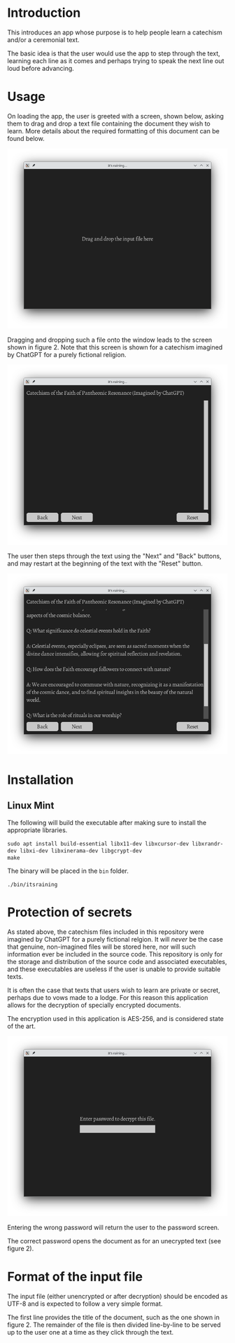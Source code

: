 # Introduction
This introduces an app whose purpose is to help people learn a catechism and/or a ceremonial text.

The basic idea is that the user would use the app to step through the text, learning each line as it comes and perhaps trying to speak the next line out loud before advancing.

# Usage

On loading the app, the user is greeted with a screen, shown below, asking them to drag and drop a text file containing the document they wish to learn.  More details about the required formatting of this document can be found below.

![Welcome screen](./Images/welcome_screen.png "Welcome screen")

Dragging and dropping such a file onto the window leads to the screen shown in figure 2. Note that this screen is shown for a catechism imagined by ChatGPT for a purely fictional religion.

![After loading a document](./Images/initial_screen_after_loading.png "After first loading")

The user then steps through the text using the "Next" and "Back" buttons, and may restart at the beginning of the text with the "Reset" button.

![Working with a text](./Images/scrollable_screen.png "Stepping through the text")

# Installation

## Linux Mint

The following will build the executable after making sure to install the appropriate libraries.

```console
sudo apt install build-essential libx11-dev libxcursor-dev libxrandr-dev libxi-dev libxinerama-dev libgcrypt-dev
make
```

The binary will be placed in the `bin` folder.

```console
./bin/itsraining
```

# Protection of secrets

As stated above, the catechism files included in this repository were imagined by ChatGPT for a purely fictional relgion.  It will *never* be the case that genuine, non-imagined files will be stored here, nor will such information ever be included in the source code.  This repository is only for the storage and distribution of the source code and associated executables, and these executables are useless if the user is unable to provide suitable texts.

It is often the case that texts that users wish to learn are private or secret, perhaps due to vows made to a lodge.  For this reason this application allows for the decryption of specially encrypted documents.

The encryption used in this application is AES-256, and is considered state of the art.

![Password-based decryption of a text](./Images/password_request.png "Providing a password")

Entering the wrong password will return the user to the password screen.

The correct password opens the document as for an unecrypted text (see figure 2).

# Format of the input file

The input file (either unencrypted or after decryption) should be encoded as UTF-8 and is expected to follow a very simple format.

The first line provides the title of the document, such as the one shown in figure 2. The remainder of the file is then divided line-by-line to be served up to the user one at a time as they click through the text.

